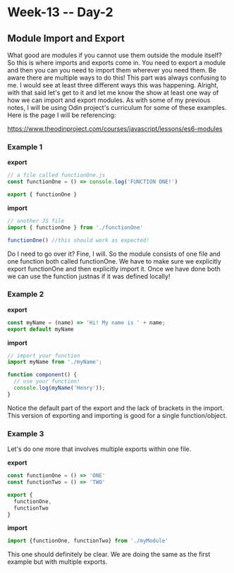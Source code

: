 # Week-13 -- Day-2

## Module Import and Export

What good are modules if you cannot use them outside the module itself? So this is where imports and exports come in. You need to export a module and then you can you need to import them wherever you need them. Be aware there are multiple ways to do this! This part was always confusing to me. I would see at least three different ways this was happening. Alright, with that said let's get to it and let me know the show at least one way of how we can import and export modules. As with some of my previous notes, I will be using Odin project's curriculum for some of these examples. Here is the page I will be referencing:

https://www.theodinproject.com/courses/javascript/lessons/es6-modules

### Example 1

**export**
```javascript
// a file called functionOne.js
const functionOne = () => console.log('FUNCTION ONE!')

export { functionOne }
```

**import**
```javascript
// another JS file
import { functionOne } from './functionOne'

functionOne() //this should work as expected!
```

Do I need to go over it? Fine, I will. So the module consists of one file and one function both called functionOne. We have to make sure we explicitly export functionOne and then explicitly import it. Once we have done both we can use the function justnas if it was defined locally!

### Example 2
**export**
```javascript
const myName = (name) => 'Hi! My name is ' + name;
export default myName
```
**import**
```javascript
// import your function
import myName from './myName';

function component() {
  // use your function!
  console.log(myName('Henry'));
}
```

Notice the default part of the export and the lack of brackets in the import. This version of exporting and importing is good for a single function/object.  

### Example 3

Let's do one more that involves multiple exports within one file.

**export**
```javascript
const functionOne = () => 'ONE'
const functionTwo = () => 'TWO'

export {
  functionOne,
  functionTwo
}
```

**import**
```javascript
import {functionOne, functionTwo} from './myModule'
```

This one should definitely be clear. We are doing the same as the first example but with multiple exports.   
